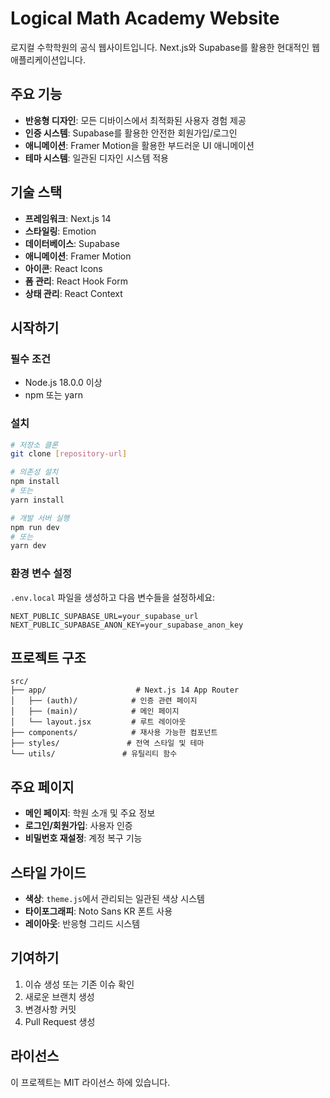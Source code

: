 # Logical Math Academy Website

로지컬 수학학원의 공식 웹사이트입니다. Next.js와 Supabase를 활용한 현대적인 웹 애플리케이션입니다.

## 주요 기능

- **반응형 디자인**: 모든 디바이스에서 최적화된 사용자 경험 제공
- **인증 시스템**: Supabase를 활용한 안전한 회원가입/로그인
- **애니메이션**: Framer Motion을 활용한 부드러운 UI 애니메이션
- **테마 시스템**: 일관된 디자인 시스템 적용

## 기술 스택

- **프레임워크**: Next.js 14
- **스타일링**: Emotion
- **데이터베이스**: Supabase
- **애니메이션**: Framer Motion
- **아이콘**: React Icons
- **폼 관리**: React Hook Form
- **상태 관리**: React Context

## 시작하기

### 필수 조건

- Node.js 18.0.0 이상
- npm 또는 yarn

### 설치

```bash
# 저장소 클론
git clone [repository-url]

# 의존성 설치
npm install
# 또는
yarn install

# 개발 서버 실행
npm run dev
# 또는
yarn dev
```

### 환경 변수 설정

`.env.local` 파일을 생성하고 다음 변수들을 설정하세요:

```env
NEXT_PUBLIC_SUPABASE_URL=your_supabase_url
NEXT_PUBLIC_SUPABASE_ANON_KEY=your_supabase_anon_key
```

## 프로젝트 구조

```
src/
├── app/                    # Next.js 14 App Router
│   ├── (auth)/            # 인증 관련 페이지
│   ├── (main)/            # 메인 페이지
│   └── layout.jsx         # 루트 레이아웃
├── components/            # 재사용 가능한 컴포넌트
├── styles/               # 전역 스타일 및 테마
└── utils/               # 유틸리티 함수
```

## 주요 페이지

- **메인 페이지**: 학원 소개 및 주요 정보
- **로그인/회원가입**: 사용자 인증
- **비밀번호 재설정**: 계정 복구 기능

## 스타일 가이드

- **색상**: `theme.js`에서 관리되는 일관된 색상 시스템
- **타이포그래피**: Noto Sans KR 폰트 사용
- **레이아웃**: 반응형 그리드 시스템

## 기여하기

1. 이슈 생성 또는 기존 이슈 확인
2. 새로운 브랜치 생성
3. 변경사항 커밋
4. Pull Request 생성

## 라이선스

이 프로젝트는 MIT 라이선스 하에 있습니다.
